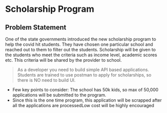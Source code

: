 # Scholarship Program

## Problem Statement

One of the state governments introduced the new scholarship program to help the covid hit students. They have chosen one particular school and reached out to them to filter out the students. Scholarship will be given to the students who meet the criteria such as income level, academic scores etc. This criteria will be shared by the provider to school.  
> As a developer you need to build simple API based applications. Students are trained to use postman to apply for scholarships, so there is NO need to build UI. 
  - Few key points to consider: The school has 50k kids, so max of 50,000 applications will be submitted to the program. 
  - Since this is the one time program, this application will be scrapped after all the applications are processedLow cost will be highly encouraged
